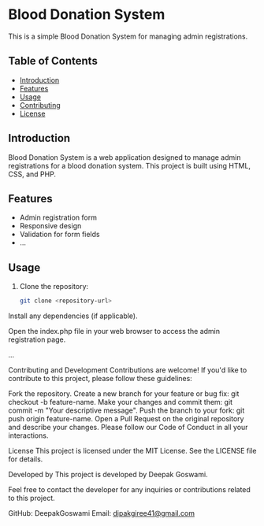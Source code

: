 # Blood Donation System

This is a simple Blood Donation System for managing admin registrations.

## Table of Contents

- [Introduction](#introduction)
- [Features](#features)
- [Usage](#usage)
- [Contributing](#contributing)
- [License](#license)

## Introduction

Blood Donation System is a web application designed to manage admin registrations for a blood donation system. This project is built using HTML, CSS, and PHP.

## Features

- Admin registration form
- Responsive design
- Validation for form fields
- ...

## Usage

1. Clone the repository:

   ```bash
   git clone <repository-url>

Install any dependencies (if applicable).

Open the index.php file in your web browser to access the admin registration page.

...

Contributing and Development
Contributions are welcome! If you'd like to contribute to this project, please follow these guidelines:

Fork the repository.
Create a new branch for your feature or bug fix: git checkout -b feature-name.
Make your changes and commit them: git commit -m "Your descriptive message".
Push the branch to your fork: git push origin feature-name.
Open a Pull Request on the original repository and describe your changes.
Please follow our Code of Conduct in all your interactions.

License
This project is licensed under the MIT License. See the LICENSE file for details.

Developed by
This project is developed by Deepak Goswami.

Feel free to contact the developer for any inquiries or contributions related to this project.

GitHub: DeepakGoswami
Email: dipakgiree41@gmail.com